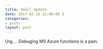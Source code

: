 ```yaml
---
title: Small Update.
date: 2017-02-16 22:00:00 Z
categories:
- posts
layout: post
---
```


Urg.... Debuging MS Azure functions is a pain.